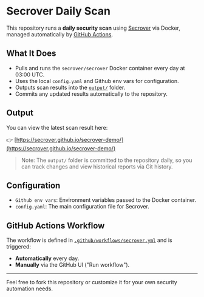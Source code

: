 # Secrover Daily Scan

This repository runs a **daily security scan** using [Secrover](https://github.com/secrover/secrover) via Docker, managed automatically by [GitHub Actions](https://docs.github.com/en/actions).

## What It Does

- Pulls and runs the `secrover/secrover` Docker container every day at 03:00 UTC.
- Uses the local `config.yaml` and Github env vars for configuration.
- Outputs scan results into the [`output/`](output/) folder.
- Commits any updated results automatically to the repository.

## Output

You can view the latest scan result here:

👉 [https://secrover.github.io/secrover-demo/](https://secrover.github.io/secrover-demo/)

> Note: The `output/` folder is committed to the repository daily, so you can track changes and view historical reports via Git history.

## Configuration

- `Github env vars`: Environment variables passed to the Docker container.
- `config.yaml`: The main configuration file for Secrover.

## GitHub Actions Workflow

The workflow is defined in [`.github/workflows/secrover.yml`](.github/workflows/secrover.yml) and is triggered:
- **Automatically** every day.
- **Manually** via the GitHub UI ("Run workflow").

---

Feel free to fork this repository or customize it for your own security automation needs.
